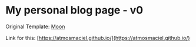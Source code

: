 # My personal blog page - v0

Original Template: [Moon](https://github.com/TaylanTatli/Moon)

Link for this: [https://atmosmaciel.github.io/](https://atmosmaciel.github.io/)

